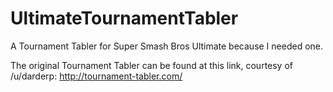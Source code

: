# UltimateTournamentTabler

A Tournament Tabler for Super Smash Bros Ultimate because I needed one.

The original Tournament Tabler can be found at this link, courtesy of /u/darderp: http://tournament-tabler.com/
